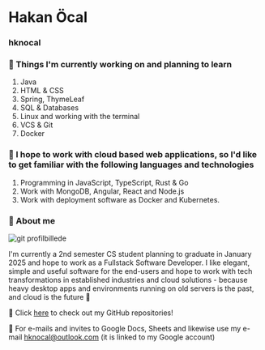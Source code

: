 # Hakan Öcal
### hknocal
### 📖 Things I'm currently working on and planning to learn
1. Java
2. HTML & CSS
3. Spring, ThymeLeaf
4. SQL & Databases
5. Linux and working with the terminal
6. VCS & Git
7. Docker
### :whale: I hope to work with cloud based web applications, so I'd like to get familiar with the following languages and technologies
1. Programming in JavaScript, TypeScript, Rust & Go
2. Work with MongoDB, Angular, React and Node.js
3. Work with deployment software as Docker and Kubernetes. 

### 👤 About me

![git profilbillede](https://user-images.githubusercontent.com/112850166/215467839-1fccb204-fc69-4199-a530-421b670cfe46.jpg)

I'm currently a 2nd semester CS student planning to graduate in January 2025 and hope to work as a Fullstack Software Developer. I like elegant, simple and useful software for the end-users and hope to work with tech transformations in established industries and cloud solutions - because heavy desktop apps and environments running on old servers is the past, and cloud is the future :rocket:

🔗 Click [here](https://github.com/hknocal?tab=repositories) to check out my GitHub repositories!

📧 For e-mails and invites to Google Docs, Sheets and likewise use my e-mail <hknocal@outlook.com> (it is linked to my Google account)

